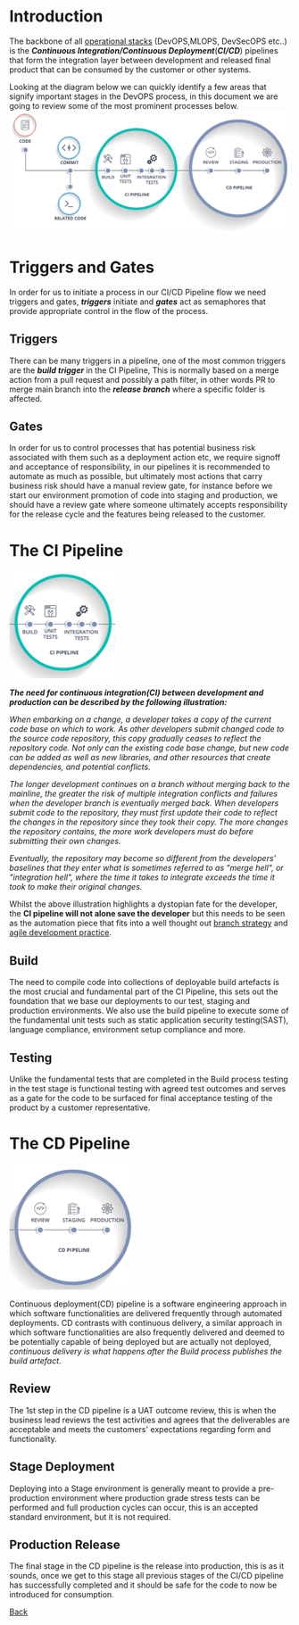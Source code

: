 


# Introduction

The backbone of all [operational stacks](/Project-Overview/Agile-Patterns-and-DevOPS-processes/The-Operational-Stacks.md) (DevOPS,MLOPS, DevSecOPS etc..) is the **_Continuous Integration/Continuous Deployment_**(**_CI/CD_**) pipelines that form the integration layer between development and released final product that can be consumed by the customer or other systems.

Looking at the diagram below we can quickly identify a few areas that signify important stages in the DevOPS process,
in this document we are going to review some of the most prominent processes below.
![A Common CI/CD Pattern](/.attachments/image-7a4e6127-938b-4db7-9663-e8c975f63fdc.png)



# Triggers and Gates

In order for us to initiate a process in our CI/CD Pipeline flow we need triggers and gates, **_triggers_** initiate and **_gates_** act as semaphores that provide appropriate control in the flow of the process.

## Triggers

There can be many triggers in a pipeline, one of the most common triggers are the **_build trigger_** in the CI Pipeline,
This is normally based on a merge action from a pull request and possibly a path filter, in other words PR to merge main branch into the **_release branch_** where a specific folder is affected.

## Gates
In order for us to control processes that has potential business risk associated with them such as a deployment action etc, we require signoff and acceptance of responsibility, in our pipelines it is recommended to automate as much as possible, but ultimately most actions that carry business risk should have a manual review gate, for instance before we start our environment promotion of code into staging and production, we should have a review gate where someone ultimately accepts responsibility for the release cycle and the features being released to the customer.

# The CI Pipeline

![image.png](/.attachments/image-a9e9a507-986b-4691-93ee-90a8322df9f6.png)


**_The need for continuous integration(CI) between development and production can be described by the following illustration:_**

_When embarking on a change, a developer takes a copy of the current code base on which to work. As other developers submit changed code to the source code repository, this copy gradually ceases to reflect the repository code. Not only can the existing code base change, but new code can be added as well as new libraries, and other resources that create dependencies, and potential conflicts._

_The longer development continues on a branch without merging back to the mainline, the greater the risk of multiple integration conflicts and failures when the developer branch is eventually merged back. When developers submit code to the repository, they must first update their code to reflect the changes in the repository since they took their copy. 
The more changes the repository contains, the more work developers must do before submitting their own changes._

_Eventually, the repository may become so different from the developers' baselines that they enter what is sometimes referred to as "merge hell", or "integration hell", where the time it takes to integrate exceeds the time it took to make their original changes._

Whilst the above illustration highlights a dystopian fate for the developer, the **CI pipeline will not alone save the developer** but this needs to be seen as the automation piece that fits into a well thought out [branch strategy](/Project-Overview/Agile-Patterns-and-DevOPS-processes/Branch-Strategy.md) and [agile development practice](/Project-Overview/An-Introduction-to-agile-development-practices/What-is-Agile-Development-practices).



## Build

The need to compile code into collections of deployable build artefacts is the most crucial and fundamental part of the CI Pipeline, this sets out the foundation that we base our deployments to our test, staging and production environments.
We also use the build pipeline to execute some of the fundamental unit tests such as static application security testing(SAST), language compliance, environment setup compliance and more.


## Testing

Unlike the fundamental tests that are completed in the Build process testing in the test stage is functional testing with agreed test outcomes and serves as a gate for the code to be surfaced for final acceptance testing of the product by a customer representative.

# The CD Pipeline

![image.png](/.attachments/image-5dfeba26-d9da-41a5-bce2-1d746496fcc2.png)

Continuous deployment(CD) pipeline is a software engineering approach in which software functionalities are delivered frequently through automated deployments. 
CD contrasts with continuous delivery, a similar approach in which software functionalities are also frequently delivered and deemed to be potentially capable of being deployed but are actually not deployed, _continuous delivery is what happens after the Build process publishes the build artefact_.

## Review

The 1st step in the CD pipeline is a UAT outcome review, this is when the business lead reviews the test activities and agrees that the deliverables are acceptable and meets the customers' expectations regarding form and functionality. 

## Stage Deployment

Deploying into a Stage environment is generally meant to provide a pre-production environment where production grade stress tests can be performed and full production cycles can occur, this is an accepted standard environment, but it is not required.


## Production Release

The final stage in the CD pipeline is the release into production, this is as it sounds, once we get to this stage all previous stages of the CI/CD pipeline has successfully completed and it should be safe for the code to now be introduced for consumption.

[Back](#javascript:history.back())